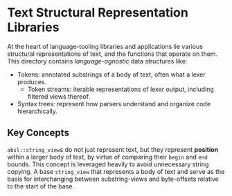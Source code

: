 # Text Structural Representation Libraries

<!--*
freshness: { owner: 'fangism' reviewed: '2020-10-04' }
*-->

At the heart of language-tooling libraries and applications lie various
structural representations of text, and the functions that operate on them. This
directory contains _language-agnostic_ data structures like:

*   Tokens: annotated substrings of a body of text, often what a lexer produces.
    *   Token streams: iterable representations of lexer output, including
        filtered views thereof.
*   Syntax trees: represent how parsers understand and organize code
    hierarchically.

## Key Concepts

`absl::string_view`s do not just represent text, but they represent **position**
within a larger body of text, by virtue of comparing their `begin` and `end`
bounds. This concept is leveraged heavily to avoid unnecessary string copying. A
base `string_view` that represents a body of text and serve as the basis for
interchanging between substring-views and byte-offsets relative to the start of
the base.
